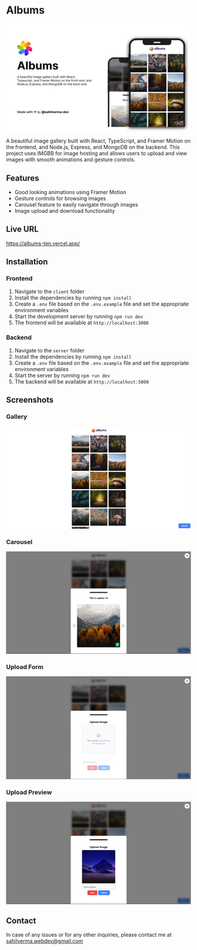 # Albums

![Gallery](./screenshots/poster.png)

A beautiful image gallery built with React, TypeScript, and Framer Motion on the frontend, and Node.js, Express, and MongoDB on the backend. This project uses IMGBB for image hosting and allows users to upload and view images with smooth animations and gesture controls.

## Features

- Good looking animations using Framer Motion
- Gesture controls for browsing images
- Carousel feature to easily navigate through images
- Image upload and download functionality

## Live URL

https://albums-ten.vercel.app/

## Installation

### Frontend

1. Navigate to the `client` folder
2. Install the dependencies by running `npm install`
3. Create a `.env` file based on the `.env.example` file and set the appropriate environment variables
4. Start the development server by running `npm run dev`
5. The frontend will be available at `http://localhost:3000`

### Backend

1. Navigate to the `server` folder
2. Install the dependencies by running `npm install`
3. Create a `.env` file based on the `.env.example` file and set the appropriate environment variables
4. Start the server by running `npm run dev`
5. The backend will be available at `http://localhost:5000`

## Screenshots

### Gallery

![Gallery](./screenshots//gallery.png)

### Carousel

![Carousel](./screenshots/carousel.png)

### Upload Form

![Upload Form](./screenshots/upload%20form.png)

### Upload Preview

![Upload Preview](./screenshots/upload-preview.png)

## Contact

In case of any issues or for any other inquiries, please contact me at sahilverma.webdev@gmail.com

